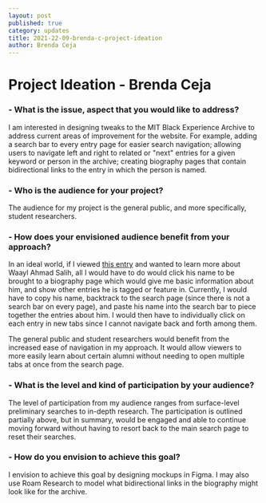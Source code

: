 ```yaml
---
layout: post
published: true
category: updates
title: 2021-22-09-brenda-c-project-ideation
author: Brenda Ceja
---
```

# Project Ideation - Brenda Ceja

### - What is the issue, aspect that you would like to address?

I am interested in designing tweaks to the MIT Black Experience Archive to address current areas of improvement for the website. For example, adding a search bar to every entry page for easier search navigation; allowing users to navigate left and right to related or "next" entries for a given keyword or person in the archive; creating biography pages that contain bidirectional links to the entry in which the person is named.  
### - Who is the audience for your project?

The audience for my project is the general public, and more specifically, student researchers. 
### - How does your envisioned audience benefit from your approach?

In an ideal world, if I viewed [this entry](https://www.blackhistory.mit.edu/archive/w-ahmad-salih-1972) and wanted to learn more about Waayl Ahmad Salih, all I would have to do would click his name to be brought to a biography page which would give me basic information about him, and show other entries he is tagged or feature in. Currently, I would have to copy his name, backtrack to the search page (since there is not a search bar on every page), and paste his name into the search bar to piece together the entries about him. I would then have to individually click on each entry in new tabs since I cannot navigate back and forth among them. 

The general public and student researchers would benefit from the increased ease of navigation in my approach. It would allow viewers to more easily learn about certain alumni without needing to open multiple tabs at once from the search page. 

### - What is the level and kind of participation by your audience?

The level of participation from my audience ranges from surface-level preliminary searches to in-depth research. The participation is outlined partially above, but in summary, would be engaged and able to continue moving forward without having to resort back to the main search page to reset their searches. 

### - How do you envision to achieve this goal?

I envision to achieve this goal by designing mockups in Figma. I may also use Roam Research to model what bidirectional links in the biography might look like for the archive.
